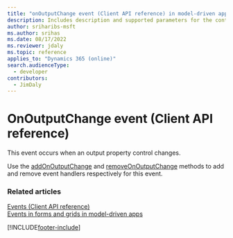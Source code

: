 ```yaml
---
title: "onOutputChange event (Client API reference) in model-driven apps"
description: Includes description and supported parameters for the control.OnOutputChange event.
author: sriharibs-msft
ms.author: srihas
ms.date: 08/17/2022
ms.reviewer: jdaly
ms.topic: reference
applies_to: "Dynamics 365 (online)"
search.audienceType: 
  - developer
contributors:
  - JimDaly
---
```

# OnOutputChange event (Client API reference)

This event occurs when an output property control changes.

Use the [addOnOutputChange](../controls/addonoutputchange.md) and [removeOnOutputChange](../controls/removeonoutputchange.md) methods to add and remove event handlers respectively for this event.

### Related articles

[Events (Client API reference)](../events.md)   
[Events in forms and grids in model-driven apps](../../events-forms-grids.md)

[!INCLUDE[footer-include](../../../../../includes/footer-banner.md)]
